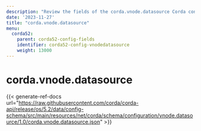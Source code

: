 ```yaml
---
description: "Review the fields of the corda.vnode.datasource Corda configuration section."
date: '2023-11-27'
title: "corda.vnode.datasource"
menu:
  corda52:
    parent: corda52-config-fields
    identifier: corda52-config-vnodedatasource
    weight: 13000
---
```

# corda.vnode.datasource

{{< generate-ref-docs url="https://raw.githubusercontent.com/corda/corda-api/release/os/5.2/data/config-schema/src/main/resources/net/corda/schema/configuration/vnode.datasource/1.0/corda.vnode.datasource.json" >}}
